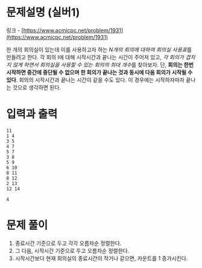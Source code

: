 # 문제설명 (실버1)

링크 - [https://www.acmicpc.net/problem/1931](https://www.acmicpc.net/problem/1931)

한 개의 회의실이 있는데 이를 사용하고자 하는 *N개의 회의에 대하여 회의실 사용표*를 만들려고 한다. 각 회의 I에 대해 시작시간과 끝나는 시간이 주어져 있고, *각 회의가 겹치지 않게 하면서 회의실을 사용할 수 있는 회의의 최대 개수*를 찾아보자. 단, **회의는 한번 시작하면 중간에 중단될 수 없으며 한 회의가 끝나는 것과 동시에 다음 회의가 시작될 수 있다**. 회의의 시작시간과 끝나는 시간이 같을 수도 있다. 이 경우에는 시작하자마자 끝나는 것으로 생각하면 된다.

# 입력과 출력 

```
11
1 4
3 5
4 7
5 7
3 8
5 9
6 10
8 11
8 12
2 13
12 14
```

```
4
```

# 문제 풀이

1. 종료시간 기준으로 두고 각각 오름차순 정렬한다. 
2. 그 다음, 시작시간 기준으로 두고 오름차순 정렬한다. 
3. 시작시간보다 현재 회의실의 종료시간이 작거나 같으면, 카운트를 1 증가시킨다.
